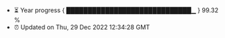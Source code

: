 - ⏳ Year progress { █████████████████████████████▁ } 99.32 %
- ⏰ Updated on Thu, 29 Dec 2022 12:34:28 GMT

